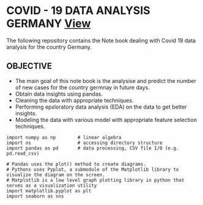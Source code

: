 # COVID - 19 DATA ANALYSIS GERMANY [View](https://iamswati.github.io/covid_19_project/)

The following repository contains the Note book dealing with Covid 19 data analysis for the country Germany.


## OBJECTIVE

* The main goal of this note book is the analysise and predict the number of new cases for the country germnay in future days.
* Obtain data insights using pandas.
* Cleaning the data with appropriate techniques.
* Performing epxloratory data analysis (EDA) on the data to get better insights.
* Modeling the data with various model with appropriate feature selection techniques.

```
import numpy as np        # linear algebra
import os                 # accessing directory structure
import pandas as pd       # data processing, CSV file I/O (e.g. pd.read_csv)

# Pandas uses the plot() method to create diagrams.
# Pythons uses Pyplot, a submodule of the Matplotlib library to visualize the diagram on the screen.
# Matplotlib is a low level graph plotting library in python that serves as a visualization utility
import matplotlib.pyplot as plt
import seaborn as sns
```
